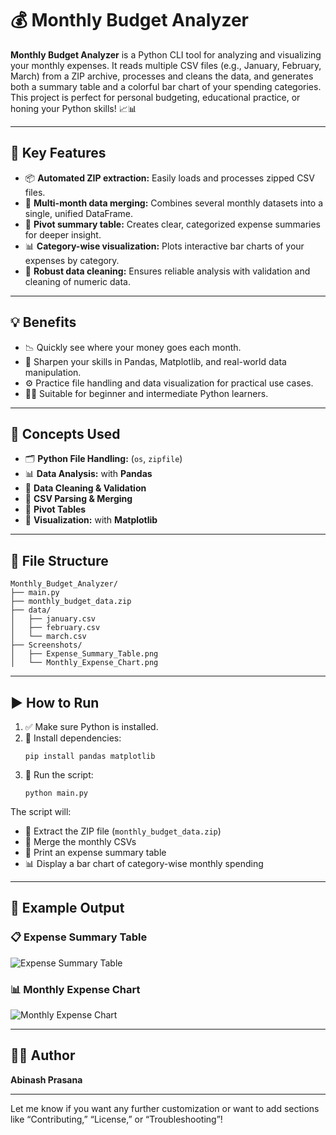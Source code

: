 # 💰 Monthly Budget Analyzer

**Monthly Budget Analyzer** is a Python CLI tool for analyzing and visualizing your monthly expenses. It reads multiple CSV files (e.g., January, February, March) from a ZIP archive, processes and cleans the data, and generates both a summary table and a colorful bar chart of your spending categories. This project is perfect for personal budgeting, educational practice, or honing your Python skills! 📈📊

---

## 🔑 Key Features

- 📦 **Automated ZIP extraction:** Easily loads and processes zipped CSV files.
- 📁 **Multi-month data merging:** Combines several monthly datasets into a single, unified DataFrame.
- 🧠 **Pivot summary table:** Creates clear, categorized expense summaries for deeper insight.
- 📊 **Category-wise visualization:** Plots interactive bar charts of your expenses by category.
- 🧹 **Robust data cleaning:** Ensures reliable analysis with validation and cleaning of numeric data.

---

## 💡 Benefits

- 📉 Quickly see where your money goes each month.
- 🧠 Sharpen your skills in Pandas, Matplotlib, and real-world data manipulation.
- ⚙️ Practice file handling and data visualization for practical use cases.
- 🧑‍💻 Suitable for beginner and intermediate Python learners.

---

## 🧠 Concepts Used

- 🗂️ **Python File Handling:** (`os`, `zipfile`)
- 📊 **Data Analysis:** with **Pandas**
- 🧼 **Data Cleaning & Validation**
- 📂 **CSV Parsing & Merging**
- 🧾 **Pivot Tables**
- 🎨 **Visualization:** with **Matplotlib**

---

## 📁 File Structure

```
Monthly_Budget_Analyzer/
├── main.py
├── monthly_budget_data.zip
├── data/
│   ├── january.csv
│   ├── february.csv
│   └── march.csv
├── Screenshots/
│   ├── Expense_Summary_Table.png
│   └── Monthly_Expense_Chart.png
```

---

## ▶️ How to Run

1. ✅ Make sure Python is installed.
2. 🔧 Install dependencies:
   ```
   pip install pandas matplotlib
   ```
3. 🚀 Run the script:
   ```
   python main.py
   ```

The script will:
- 📂 Extract the ZIP file (`monthly_budget_data.zip`)
- 🔄 Merge the monthly CSVs
- 🧾 Print an expense summary table
- 📊 Display a bar chart of category-wise monthly spending

---

## 📌 Example Output

### 📋 Expense Summary Table
![Expense Summary Table](Monthly_Budget_Analyzer/Screenshots/Expense_Summary_Table.png)

### 📊 Monthly Expense Chart
![Monthly Expense Chart](Monthly_Budget_Analyzer/Screenshots/Monthly_Expense_Chart.png)

---

## 👨‍💻 Author

**Abinash Prasana**

---

Let me know if you want any further customization or want to add sections like “Contributing,” “License,” or “Troubleshooting”!
